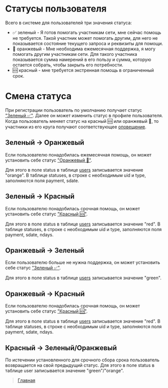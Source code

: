 # Статусы пользователя

Всего в системе для пользователей три значения статуса:

- ✅ зеленый   - Я готов помогать участникам сети, мне сейчас помощь не требуется. Такой участник может помогать другим, для него не показывается состояние текущего запроса и реквизиты для помощи. 
- 🔆 оранжевый - Мне необходима ежемесячная поддержка, я могу помогать другим участникам сети. Для такого участника показывается сумма намерений в его пользу и сумма, которую остается собрать, чтобы закрыть его потребности. 
- 🆘 красный   - мне требуется экстренная помощь в ограниченный срок.

# Смена статуса

При регистрации пользователь по умолчанию получает статус ["Зеленый ✅"](../statuses/green.md). Далее он может изменить статус в профиле пользователя. 
Когда пользователь меняет статус на красный 🆘 или оранжевый 🔆, то участники из его круга получают соответствующее [оповещение](../notifications/status_changed.md).

## Зеленый -> Оранжевый

Если пользователю понадобилась ежемесячная помощь, он может установить себе статус ["Оранжевый 🔆"](../statuses/orange.md).

Для этого в поле status в таблице [users](../tables/users.md) записывается значение "orange".
В таблице statuses, в строке с необходимым uid и type, заполняются поля payment, sdate.

## Зеленый -> Красный

Если пользователю понадобилась срочная помощь, он может установить себе статус ["Красный 🆘"](../statuses/red.md).

Для этого в поле status в таблице [users](../tables/users.md) записывается значение "red".
В таблице statuses, в строке с необходимым uid и type, заполняются поля payment, sdate, ndays.

## Оранжевый -> Зеленый

Если пользователю больше не нужна поддержка, он может установить себе статус ["Зеленый ✅"](../statuses/green.md).

Для этого в поле status в таблице [users](../tables/users.md) записывается значение "green".

## Оранжевый -> Красный

Если пользователю понадобилась срочная помощь, он может установить себе статус ["Красный 🆘"](../statuses/red.md).

Для этого в поле status в таблице [users](../tables/users.md) записывается значение "red".
В таблице statuses, в строке с необходимым uid и type, заполняются поля payment, sdate, ndays.

## Красный -> Зеленый/Оранжевый

По истечении установленного для срочного сбора срока пользователь возвращается на свой предыдущий статус.
Для этого в поле status в таблице user записывается значение "green"/"orange".

> [Главная](../index.md)
